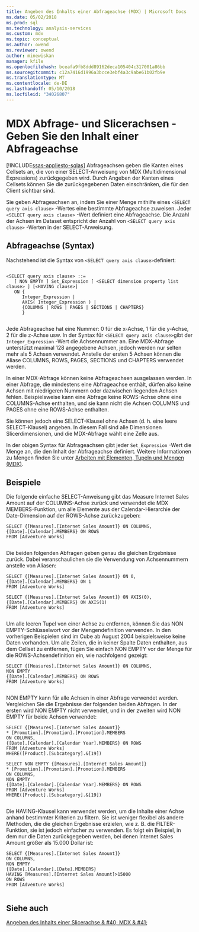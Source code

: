 ```yaml
---
title: Angeben des Inhalts einer Abfrageachse (MDX) | Microsoft Docs
ms.date: 05/02/2018
ms.prod: sql
ms.technology: analysis-services
ms.custom: mdx
ms.topic: conceptual
ms.author: owend
ms.reviewer: owend
author: minewiskan
manager: kfile
ms.openlocfilehash: bceafa9fb8ddd89162deca105404c317001a86bb
ms.sourcegitcommit: c12a7416d1996a3bcce3ebf4a3c9abe61b02fb9e
ms.translationtype: MT
ms.contentlocale: de-DE
ms.lasthandoff: 05/10/2018
ms.locfileid: "34026807"
---
```

# <a name="mdx-query-and-slicer-axes---specify-the-contents-of-a-query-axis"></a>MDX Abfrage- und Slicerachsen - Geben Sie den Inhalt einer Abfrageachse
[!INCLUDE[ssas-appliesto-sqlas](../../../includes/ssas-appliesto-sqlas.md)]
  Abfrageachsen geben die Kanten eines Cellsets an, die von einer SELECT-Anweisung von MDX (Multidimensional Expressions) zurückgegeben wird. Durch Angeben der Kanten eines Cellsets können Sie die zurückgegebenen Daten einschränken, die für den Client sichtbar sind.  
  
 Sie geben Abfrageachsen an, indem Sie einer Menge mithilfe eines `<SELECT query axis clause>` -Wertes eine bestimmte Abfrageachse zuweisen. Jeder `<SELECT query axis clause>` -Wert definiert eine Abfrageachse. Die Anzahl der Achsen im Dataset entspricht der Anzahl von `<SELECT query axis clause>` -Werten in der SELECT-Anweisung.  
  
## <a name="query-axis-syntax"></a>Abfrageachse (Syntax)  
 Nachstehend ist die Syntax von `<SELECT query axis clause>`definiert:  
  
```  
  
<SELECT query axis clause> ::=  
   [ NON EMPTY ] Set_Expression [ <SELECT dimension property list clause> ] [<HAVING clause>]  
   ON {  
      Integer_Expression |   
      AXIS( Integer_Expression ) |   
      {COLUMNS | ROWS | PAGES | SECTIONS | CHAPTERS}     
      }  
  
```  
  
 Jede Abfrageachse hat eine Nummer: 0 für die x-Achse, 1 für die y-Achse, 2 für die z-Achse usw. In der Syntax für `<SELECT query axis clause>`gibt der `Integer_Expression` -Wert die Achsennummer an. Eine MDX-Abfrage unterstützt maximal 128 angegebene Achsen, jedoch werden nur selten mehr als 5 Achsen verwendet. Anstelle der ersten 5 Achsen können die Aliase COLUMNS, ROWS, PAGES, SECTIONS und CHAPTERS verwendet werden.  
  
 In einer MDX-Abfrage können keine Abfrageachsen ausgelassen werden. In einer Abfrage, die mindestens eine Abfrageachse enthält, dürfen also keine Achsen mit niedrigeren Nummern oder dazwischen liegenden Achsen fehlen. Beispielsweise kann eine Abfrage keine ROWS-Achse ohne eine COLUMNS-Achse enthalten, und sie kann nicht die Achsen COLUMNS und PAGES ohne eine ROWS-Achse enthalten.  
  
 Sie können jedoch eine SELECT-Klausel ohne Achsen (d. h. eine leere SELECT-Klausel) angeben. In diesem Fall sind alle Dimensionen Slicerdimensionen, und die MDX-Abfrage wählt eine Zelle aus.  
  
 In der obigen Syntax für Abfrageachsen gibt jeder `Set_Expression` -Wert die Menge an, die den Inhalt der Abfrageachse definiert. Weitere Informationen zu Mengen finden Sie unter [Arbeiten mit Elementen, Tupeln und Mengen &#40;MDX&#41;](../../../analysis-services/multidimensional-models/mdx/working-with-members-tuples-and-sets-mdx.md).  
  
## <a name="examples"></a>Beispiele  
 Die folgende einfache SELECT-Anweisung gibt das Measure Internet Sales Amount auf der COLUMNS-Achse zurück und verwendet die MDX MEMBERS-Funktion, um alle Elemente aus der Calendar-Hierarchie der Date-Dimension auf der ROWS-Achse zurückzugeben:  
  
```  
SELECT {[Measures].[Internet Sales Amount]} ON COLUMNS,  
{[Date].[Calendar].MEMBERS} ON ROWS  
FROM [Adventure Works]  
  
```  
  
 Die beiden folgenden Abfragen geben genau die gleichen Ergebnisse zurück. Dabei veranschaulichen sie die Verwendung von Achsennummern anstelle von Aliasen:  
  
```  
SELECT {[Measures].[Internet Sales Amount]} ON 0,  
{[Date].[Calendar].MEMBERS} ON 1  
FROM [Adventure Works]  
  
SELECT {[Measures].[Internet Sales Amount]} ON AXIS(0),  
{[Date].[Calendar].MEMBERS} ON AXIS(1)  
FROM [Adventure Works]  
  
```  
  
 Um alle leeren Tupel von einer Achse zu entfernen, können Sie das NON EMPTY-Schlüsselwort vor der Mengendefinition verwenden. In den vorherigen Beispielen sind im Cube ab August 2004 beispielsweise keine Daten vorhanden. Um alle Zeilen, die in keiner Spalte Daten enthalten, aus dem Cellset zu entfernen, fügen Sie einfach NON EMPTY vor der Menge für die ROWS-Achsendefinition ein, wie nachfolgend gezeigt:  
  
```  
SELECT {[Measures].[Internet Sales Amount]} ON COLUMNS,  
NON EMPTY  
{[Date].[Calendar].MEMBERS} ON ROWS  
FROM [Adventure Works]  
  
```  
  
 NON EMPTY kann für alle Achsen in einer Abfrage verwendet werden. Vergleichen Sie die Ergebnisse der folgenden beiden Abfragen. In der ersten wird NON EMPTY nicht verwendet, und in der zweiten wird NON EMPTY für beide Achsen verwendet:  
  
```  
SELECT {[Measures].[Internet Sales Amount]}   
* [Promotion].[Promotion].[Promotion].MEMBERS  
ON COLUMNS,  
{[Date].[Calendar].[Calendar Year].MEMBERS} ON ROWS  
FROM [Adventure Works]  
WHERE([Product].[Subcategory].&[19])  
  
SELECT NON EMPTY {[Measures].[Internet Sales Amount]}   
* [Promotion].[Promotion].[Promotion].MEMBERS  
ON COLUMNS,  
NON EMPTY  
{[Date].[Calendar].[Calendar Year].MEMBERS} ON ROWS  
FROM [Adventure Works]  
WHERE([Product].[Subcategory].&[19])  
  
```  
  
 Die HAVING-Klausel kann verwendet werden, um die Inhalte einer Achse anhand bestimmter Kriterien zu filtern. Sie ist weniger flexibel als andere Methoden, die die gleichen Ergebnisse erzielen, wie z. B. die FILTER-Funktion, sie ist jedoch einfacher zu verwenden. Es folgt ein Beispiel, in dem nur die Daten zurückgegeben werden, bei denen Internet Sales Amount größer als 15.000 Dollar ist:  
  
```  
SELECT {[Measures].[Internet Sales Amount]}   
ON COLUMNS,  
NON EMPTY  
{[Date].[Calendar].[Date].MEMBERS}   
HAVING [Measures].[Internet Sales Amount]>15000  
ON ROWS  
FROM [Adventure Works]  
  
```  
  
## <a name="see-also"></a>Siehe auch  
 [Angeben des Inhalts einer Slicerachse & #40; MDX & #41;](../../../analysis-services/multidimensional-models/mdx/mdx-query-and-slicer-axes-specify-the-contents-of-a-slicer-axis.md)  
  
  
